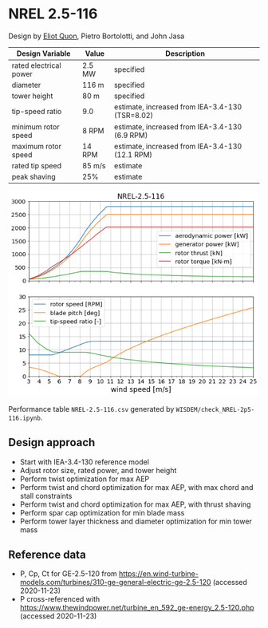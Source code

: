 # NREL 2.5-116

Design by [Eliot Quon](mailto:eliot.quon@nrel.gov), Pietro Bortolotti, and John Jasa

| Design Variable        | Value  | Description |
| ---------------------- | ------ | ----------- |
| rated electrical power | 2.5 MW | specified |
| diameter               | 116 m  | specified |
| tower height           | 80 m   | specified |
| tip-speed ratio        | 9.0    | estimate, increased from IEA-3.4-130 (TSR=8.02) |
| minimum rotor speed    | 8 RPM  | estimate, increased from IEA-3.4-130 (6.9 RPM) |
| maximum rotor speed    | 14 RPM | estimate, increased from IEA-3.4-130 (12.1 RPM) |
| rated tip speed        | 85 m/s | estimate |
| peak shaving           | 25%    | estimate |

![Turbine Performance](WISDEM/figures/NREL-2.5-116_design_overview.png)

Performance table `NREL-2.5-116.csv` generated by `WISDEM/check_NREL-2p5-116.ipynb`.

## Design approach

* Start with IEA-3.4-130 reference model
* Adjust rotor size, rated power, and tower height
* Perform twist optimization for max AEP
* Perform twist and chord optimization for max AEP, with max chord and stall constraints
* Perform twist and chord optimization for max AEP, with thrust shaving
* Perform spar cap optimization for min blade mass
* Perform tower layer thickness and diameter optimization for min tower mass

## Reference data

* P, Cp, Ct for GE-2.5-120 from
  https://en.wind-turbine-models.com/turbines/310-ge-general-electric-ge-2.5-120
  (accessed 2020-11-23)
* P cross-referenced with
  https://www.thewindpower.net/turbine_en_592_ge-energy_2.5-120.php
  (accessed 2020-11-23)
